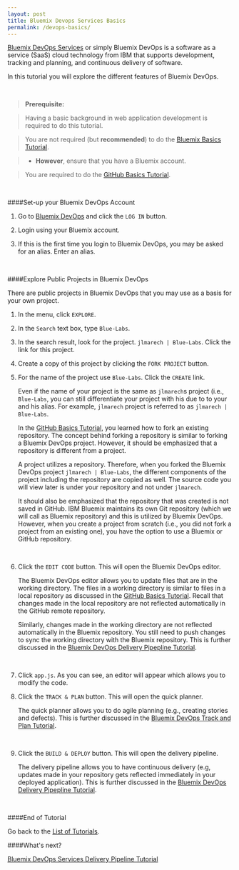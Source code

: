 ```yaml
---
layout: post
title: Bluemix Devops Services Basics
permalink: /devops-basics/
---
```



[Bluemix DevOps Services](https://hub.jazz.net) or simply Bluemix DevOps is a software as a service (SaaS) cloud technology from IBM that supports development, tracking and planning, and continuous delivery of software.

In this tutorial you will explore the different features of Bluemix DevOps.

<br>

>**Prerequisite:**

>Having a basic background in web application development is required to do this tutorial.

>You are not required (but **recommended**) to do  the [Bluemix Basics Tutorial](/bluemix-basics).

>- **However**, ensure that you have a Bluemix account.  

>You are required to do  the [GitHub Basics Tutorial](/github-basics).

<br>

####Set-up your Bluemix DevOps Account

1. Go to [Bluemix DevOps](https://hub.jazz.net) and click the `LOG IN` button.
	
1. Login using your Bluemix account.  

1. If this is the first time you login to Bluemix DevOps, you may be asked for an alias.  Enter an alias.


<br>

####Explore Public Projects in Bluemix DevOps

There are public projects in Bluemix DevOps that you may use as a basis for your own project.

1. In the menu, click `EXPLORE`.

1. In the `Search` text box, type `Blue-Labs`.  

1. In the search result, look for the project.  `jlmarech | Blue-Labs`.  Click the link for this project.

1. Create a copy of this project by clicking the `FORK PROJECT` button.

1. For the name of the project use `Blue-Labs`.  Click the `CREATE` link.

	Even if the name of your project is the same as `jlmarech`s project (i.e., `Blue-Labs`, you can still differentiate your project with his due to to your and his alias.  For example, `jlmarech` project is referred to as `jlmarech | Blue-Labs`.
	
	In the [GitHub Basics Tutorial](/github-basics), you learned how to fork an existing repository.  The concept behind forking a repository is similar to forking a Bluemix DevOps project.  However, it should be emphasized that a repository is different from a project.

	A project utilizes a repository.  Therefore, when you forked the Bluemix DevOps project `jlmarech | Blue-Labs`, the different components of the project including the repository are copied as well.  The source code you will view later is under your repository and not under `jlmarech`.

	It should also be emphasized that the repository that was created is not saved in GitHub.  IBM Bluemix maintains its own Git repository (which we will call as Bluemix repository) and this is utilized by Bluemix DevOps.  However, when you create a project from scratch (i.e., you did not fork a project from an existing one), you have the option to use a Bluemix or GitHub repository.

	<br>
	
1. Click the `EDIT CODE` button.  This will open the Bluemix DevOps editor.

	The Bluemix DevOps editor allows you to update files that are in the working directory.  The files in a working directory is similar to files in a local repository as discussed in the [GitHub Basics Tutorial](/github-basics).  Recall that changes made in the local repository are not reflected automatically in the GitHub remote repository.
	
	Similarly, changes made in the working directory are not reflected automatically in the Bluemix repository.  You still need to push changes to sync the working directory with the Bluemix repository.  This is further discussed in the [Bluemix DevOps Delivery Pipepline Tutorial](/devops-delivery-pipeline).

	<br>
	
7. Click `app.js`.  As you can see, an editor will appear which allows you to modify the code.

8. Click the `TRACK & PLAN` button.  This will open the quick planner.

	The quick planner allows you to do agile planning (e.g., creating stories and defects).  This is further discussed in  the [Bluemix DevOps Track and Plan Tutorial](/devops-track-plan).

	<br>

9. Click the `BUILD & DEPLOY` button.  This will open the delivery pipeline.

	The delivery pipeline allows you to have continuous delivery (e.g, updates made in your repository gets reflected immediately in your deployed application).  This is further discussed in the [Bluemix DevOps Delivery Pipepline Tutorial](/devops-delivery-pipeline).

	<br>

####End of Tutorial

Go back to the [List of Tutorials](/tutorial-list).

####What's next?

[Bluemix DevOps Services Delivery Pipeline Tutorial](/devops-delivery-pipeline)


